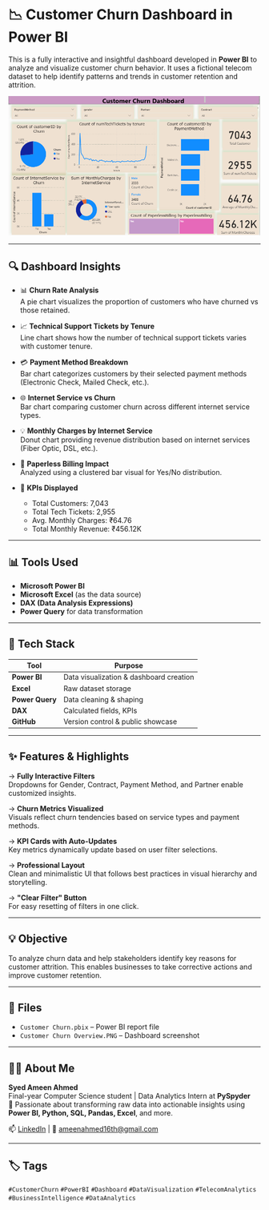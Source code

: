 # 📉 Customer Churn Dashboard in Power BI

This is a fully interactive and insightful dashboard developed in **Power BI** to analyze and visualize customer churn behavior. It uses a fictional telecom dataset to help identify patterns and trends in customer retention and attrition.

![Customer Churn Dashboard](https://github.com/syedameen16/Portfolio/blob/main/Projects/Customer%20Churn%20Dashboard%20in%20Power%20BI/Customer%20Churn%20Overview.PNG)

---

## 🔍 Dashboard Insights

- 📊 **Churn Rate Analysis**  
  A pie chart visualizes the proportion of customers who have churned vs those retained.

- 📈 **Technical Support Tickets by Tenure**  
  Line chart shows how the number of technical support tickets varies with customer tenure.

- 💳 **Payment Method Breakdown**  
  Bar chart categorizes customers by their selected payment methods (Electronic Check, Mailed Check, etc.).

- 🌐 **Internet Service vs Churn**  
  Bar chart comparing customer churn across different internet service types.

- 💡 **Monthly Charges by Internet Service**  
  Donut chart providing revenue distribution based on internet services (Fiber Optic, DSL, etc.).

- 🧾 **Paperless Billing Impact**  
  Analyzed using a clustered bar visual for Yes/No distribution.

- 🧮 **KPIs Displayed**
  - Total Customers: 7,043  
  - Total Tech Tickets: 2,955  
  - Avg. Monthly Charges: ₹64.76  
  - Total Monthly Revenue: ₹456.12K

---

## 📊 Tools Used
- **Microsoft Power BI**
- **Microsoft Excel** (as the data source)
- **DAX (Data Analysis Expressions)**
- **Power Query** for data transformation

---

## 🧰 Tech Stack

| Tool                  | Purpose                                      |
|-----------------------|----------------------------------------------|
| **Power BI**           | Data visualization & dashboard creation     |
| **Excel**              | Raw dataset storage                         |
| **Power Query**        | Data cleaning & shaping                     |
| **DAX**                | Calculated fields, KPIs                     |
| **GitHub**             | Version control & public showcase           |

---

## ✨ Features & Highlights

→ **Fully Interactive Filters**  
Dropdowns for Gender, Contract, Payment Method, and Partner enable customized insights.

→ **Churn Metrics Visualized**  
Visuals reflect churn tendencies based on service types and payment methods.

→ **KPI Cards with Auto-Updates**  
Key metrics dynamically update based on user filter selections.

→ **Professional Layout**  
Clean and minimalistic UI that follows best practices in visual hierarchy and storytelling.

→ **"Clear Filter" Button**  
For easy resetting of filters in one click.

---

## 💡 Objective

To analyze churn data and help stakeholders identify key reasons for customer attrition. This enables businesses to take corrective actions and improve customer retention.

---

## 📁 Files

- `Customer Churn.pbix` – Power BI report file  
- `Customer Churn Overview.PNG` – Dashboard screenshot  

---

## 🙋‍♂️ About Me

**Syed Ameen Ahmed**  
Final-year Computer Science student | Data Analytics Intern at **PySpyder**  
🔧 Passionate about transforming raw data into actionable insights using **Power BI, Python, SQL, Pandas, Excel**, and more.

📫 [LinkedIn](https://www.linkedin.com/in/syed-ameen-9b3871217) | 📧 ameenahmed16th@gmail.com

---

## 🏷️ Tags

`#CustomerChurn` `#PowerBI` `#Dashboard` 
`#DataVisualization` `#TelecomAnalytics`
`#BusinessIntelligence` `#DataAnalytics`

